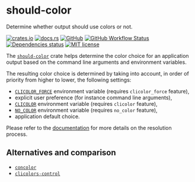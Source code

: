 # should-color

Determine whether output should use colors or not.

[![crates.io](https://img.shields.io/crates/v/should-color?logo=rust)](https://crates.io/crates/should-color)
[![docs.rs](https://img.shields.io/docsrs/should-color?logo=docsdotrs)](https://docs.rs/should-color)
[![GitHub](https://img.shields.io/static/v1?label=github&message=FedericoStra/should-color&color=brightgreen&logo=github)](https://github.com/FedericoStra/should-color)
[![GitHub Workflow Status](https://img.shields.io/github/workflow/status/FedericoStra/should-color/Rust?logo=githubactions&logoColor=white)](https://github.com/FedericoStra/should-color/actions/workflows/rust.yml)
[![Dependencies status](https://deps.rs/repo/github/FedericoStra/should-color/status.svg)](https://deps.rs/repo/github/FedericoStra/should-color)
[![MIT license](https://img.shields.io/crates/l/should-color)](https://choosealicense.com/licenses/mit/)

The [`should-color`](https://crates.io/crates/should-color) crate helps determine the color choice for an application output based on the command line arguments and environment variables.

The resulting color choice is determined by taking into account,
in order of priority from higher to lower, the following settings:

- [`CLICOLOR_FORCE`](#clicolor_force) environment variable (requires `clicolor_force` feature),
- explicit user preference (for instance command line arguments),
- [`CLICOLOR`](#clicolor) environment variable (requires `clicolor` feature),
- [`NO_COLOR`](#no_color) environment variable (requires `no_color` feature),
- application default choice.

Please refer to the [documentation](https://docs.rs/should-color/latest/should_color/index.html) for more details on the resolution process.

## Alternatives and comparison

- [`concolor`](https://crates.io/crates/concolor)
- [`clicolors-control`](https://crates.io/crates/clicolors-control)
